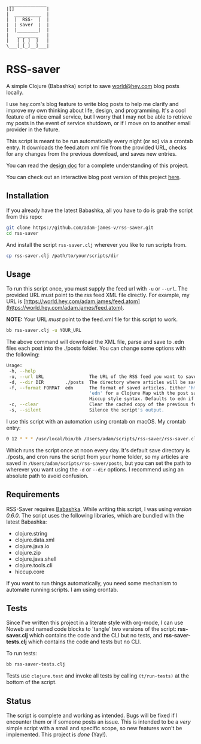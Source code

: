 ```
 ______________
|[]            |
|  __________  |
|  |  RSS-  |  |
|  | saver  |  |
|  |________|  |
|   ________   |
|   [ [ ]  ]   |
\___[_[_]__]___|

```

# RSS-saver
A simple Clojure (Babashka) script to save world@hey.com blog posts locally.

I use hey.com's blog feature to write blog posts to help me clarify and improve my own thinking about life, design, and programming. It's a cool feature of a nice email service, but I worry that I may not be able to retrieve my posts in the event of service shutdown, or if I move on to another email provider in the future.

This script is meant to be run automatically every night (or so) via a crontab entry. It downloads the feed.atom xml file from the provided URL, checks for any changes from the previous download, and saves new entries.

You can read the [design doc](./rss-saver.org#design) for a complete understanding of this project.

You can check out an interactive blog post version of this project [here](https://adam-james-v.github.io/dev/rss-saver-web/).

## Installation
If you already have the latest Babashka, all you have to do is grab the script from this repo:

```sh
git clone https://github.com/adam-james-v/rss-saver.git
cd rss-saver
```

And install the script `rss-saver.clj` wherever you like to run scripts from.

```sh
cp rss-saver.clj /path/to/your/scripts/dir
```

## Usage
To run this script once, you must supply the feed url with `-u` or `--url`. The provided URL must point to the rss feed XML file directly. For example, my URL is [https://world.hey.com/adam.james/feed.atom](https://world.hey.com/adam.james/feed.atom).

**NOTE:** Your URL *must* point to the feed.xml file for this script to work.

```sh
bb rss-saver.clj -u YOUR_URL
```

The above command will download the XML file, parse and save to .edn files each post into the ./posts folder. You can change some options with the following:

```sh
Usage:
 -h, --help
 -u, --url URL                 The URL of the RSS feed you want to save.
 -d, --dir DIR        ./posts  The directory where articles will be saved.
 -f, --format FORMAT  edn      The format of saved articles. Either 'html' or
                               'edn' for a Clojure Map with the post saved as
                               Hiccup style syntax. Defaults to edn if unspecified.
 -c, --clear                   Clear the cached copy of the previous feed.
 -s, --silent                  Silence the script's output.
```

I use this script with an automation using crontab on macOS. My crontab entry:

```sh
0 12 * * * /usr/local/bin/bb /Users/adam/scripts/rss-saver/rss-saver.clj -u https://world.hey.com/adam.james/feed.atom -d /Users/adam/scripts/rss-saver/posts
```

Which runs the script once at noon every day. It's default save directory is ./posts, and cron runs the script from your home folder, so my articles are saved in `/Users/adam/scripts/rss-saver/posts`, but you can set the path to wherever you want using the `-d` or `--dir` options. I recommend using an absolute path to avoid confusion.

## Requirements
RSS-Saver requires [Babashka](https://github.com/babashka/babashka). While writing this script, I was using *version 0.6.0*. The script uses the following libraries, which are bundled with the latest Babashka:

 - clojure.string
 - clojure.data.xml
 - clojure.java.io
 - clojure.zip
 - clojure.java.shell
 - clojure.tools.cli
 - hiccup.core

If you want to run things automatically, you need some mechanism to automate running scripts. I am using crontab.

## Tests
Since I've written this project in a literate style with org-mode, I can use Noweb and named code blocks to 'tangle' two versions of the script: **rss-saver.clj** which contains the code and the CLI but no tests, and **rss-saver-tests.clj** which contains the code and tests but no CLI.

To run tests:

```sh
bb rss-saver-tests.clj
```

Tests use `clojure.test` and invoke all tests by calling `(t/run-tests)` at the bottom of the script.

## Status
The script is complete and working as intended. Bugs will be fixed if I encounter them or if someone posts an issue. This is intended to be a *very* simple script with a small and specific scope, so new features won't be implemented. This project is *done* (Yay!).
